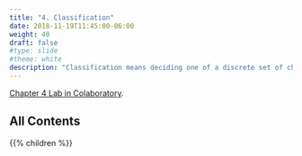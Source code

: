```yaml
---
title: "4. Classification"
date: 2018-11-19T11:45:00-06:00
weight: 40
draft: false
#type: slide
#theme: white
description: "Classification means deciding one of a discrete set of choices."
---
```


[Chapter 4
Lab in Colaboratory](https://colab.research.google.com/drive/1M1fukzCHH5AkiKg6UFudn82ad_MAFQeD).

## All Contents

{{% children %}}
